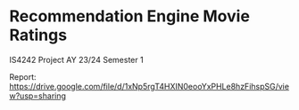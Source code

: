 # Recommendation Engine Movie Ratings
IS4242 Project AY 23/24 Semester 1

Report: https://drive.google.com/file/d/1xNp5rgT4HXIN0eooYxPHLe8hzFihspSG/view?usp=sharing

